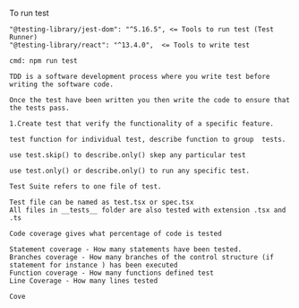 To run test


    "@testing-library/jest-dom": "^5.16.5", <= Tools to run test (Test Runner)
    "@testing-library/react": "^13.4.0",  <= Tools to write test

    cmd: npm run test

    TDD is a software development process where you write test before writing the software code.

    Once the test have been written you then write the code to ensure that the tests pass.

    1.Create test that verify the functionality of a specific feature.

    test function for individual test, describe function to group  tests.

    use test.skip() to describe.only() skep any particular test

    use test.only() or describe.only() to run any specific test.

    Test Suite refers to one file of test.

    Test file can be named as test.tsx or spec.tsx
    All files in __tests__ folder are also tested with extension .tsx and .ts

    Code coverage gives what percentage of code is tested

    Statement coverage - How many statements have been tested.
    Branches coverage - How many branches of the control structure (if statement for instance ) has been executed
    Function coverage - How many functions defined test
    Line Coverage - How many lines tested

    Cove

    